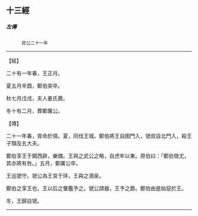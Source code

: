 

## 十三經

##### 左傳
　　　`莊公二十一年`

* * *

【經】

二十有一年春，王正月。

夏五月辛酉，鄭伯突卒。

秋七月戊戌，夫人姜氏薨。

冬十有二月，葬鄭厲公。

【傳】

二十一年春，胥命於弭。夏，同伐王城。鄭伯將王自圉門入，虢叔自北門入，殺王子頹及五大夫。

鄭伯享王于闕西辟，樂備。王與之武公之略，自虎牢以東。原伯曰：「鄭伯傚尤，其亦將有咎。」五月，鄭厲公卒。

王巡虢守。虢公為王宮于玤，王與之酒泉。

鄭伯之享王也，王以后之鞶鑑予之。虢公請器，王予之爵。鄭伯由是始惡於王。

冬，王歸自虢。

* * *

